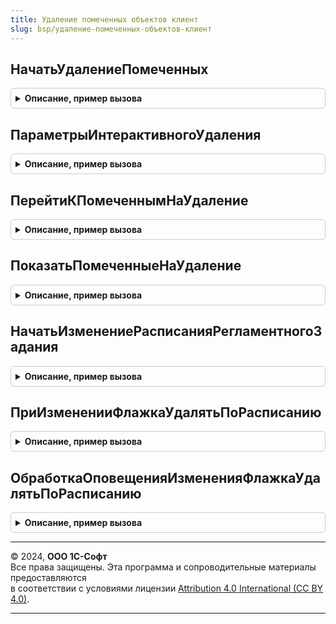 ```yaml
---
title: Удаление помеченных объектов клиент
slug: bsp/удаление-помеченных-объектов-клиент
---
```



## НачатьУдалениеПомеченных
<details style="margin: 1em 0; padding: 0.5em; border: 1px solid #ccc; border-radius: 6px;">

<summary style="font-weight: bold; cursor: pointer;">Описание, пример вызова</summary>

```bsl

// Начинает интерактивное удаление помеченных объектов.
//
// Параметры:
//   УдаляемыеОбъекты - Массив из ЛюбаяСсылка - перечень удаляемых объектов.
//   ПараметрыУдаления - см. ПараметрыИнтерактивногоУдаления
//
//   Владелец - ФормаКлиентскогоПриложения
//            - Неопределено - форма, из которой начата операция удаления.
// 							   Если не указан, то в обработку оповещения о закрытии
// 							   не будет передана подробная информация об итогах удаления.
//   ОписаниеОповещенияОЗакрытии - ОписаниеОповещения - если указано, то при окончании удаления или
//								при закрытии формы в обработку оповещения будет передан результат
//								в виде структуры со свойствами:
//                              # Успешно - Булево - Истина, если все объекты удалены успешно.
//                              # УдаленныеКоличество - Число - количество удаленных объектов.
//                              # НеУдаленныеКоличество - Число - количество неудаленных объектов.
//                              # АдресРезультата - Строка - адрес временного хранилища.
//
Процедура НачатьУдалениеПомеченных(УдаляемыеОбъекты, ПараметрыУдаления = Неопределено, Владелец = Неопределено, Экспорт
```

Пример вызова
```bsl
УдалениеПомеченныхОбъектовКлиент.НачатьУдалениеПомеченных(УдаляемыеОбъекты, ПараметрыУдаления, Владелец, );
```
</details>

## ПараметрыИнтерактивногоУдаления
<details style="margin: 1em 0; padding: 0.5em; border: 1px solid #ccc; border-radius: 6px;">

<summary style="font-weight: bold; cursor: pointer;">Описание, пример вызова</summary>

```bsl

// Настройки интерактивного удаления.
//
// Возвращаемое значение:
//   Структура:
//   * Режим - Строка -  способ удаления, может принимать значения:
//		"Стандартный" - удаление объектов с контролем ссылочной целостности и сохранением возможности
//					  многопользовательской работы.
//		"Монопольный" - удаление объектов с контролем ссылочной целостности с установкой монопольного режима.
//		"Упрощенный"  - удаление объектов, при котором контроль ссылочной целостности выполняется только в непомеченных
//					  на удаление объектах. В помеченных на удаление объектах ссылки на удаляемые объекты
//					  будут очищены.
//
Функция ПараметрыИнтерактивногоУдаления() Экспорт
```

Пример вызова
```bsl
Результат = УдалениеПомеченныхОбъектовКлиент.ПараметрыИнтерактивногоУдаления() 
```
</details>

## ПерейтиКПомеченнымНаУдаление
<details style="margin: 1em 0; padding: 0.5em; border: 1px solid #ccc; border-radius: 6px;">

<summary style="font-weight: bold; cursor: pointer;">Описание, пример вызова</summary>

```bsl

// Открывает рабочее место Удаление помеченных.
//
// Параметры:
//   Форма - ФормаКлиентскогоПриложения
//   ТаблицаФормы - ТаблицаФормы
//                - ДанныеФормыСтруктура
//                - Неопределено - таблица формы, связанная с динамическим списком
//
Процедура ПерейтиКПомеченнымНаУдаление(Форма, ТаблицаФормы = Неопределено) Экспорт
```

Пример вызова
```bsl
УдалениеПомеченныхОбъектовКлиент.ПерейтиКПомеченнымНаУдаление(Форма, ТаблицаФормы);
```
</details>

## ПоказатьПомеченныеНаУдаление
<details style="margin: 1em 0; padding: 0.5em; border: 1px solid #ccc; border-radius: 6px;">

<summary style="font-weight: bold; cursor: pointer;">Описание, пример вызова</summary>

```bsl

// Изменяет видимость помеченных на удаление и сохраняет настройку пользователя.
//
// Параметры:
//   Форма - ФормаКлиентскогоПриложения
//   ТаблицаФормы - ТаблицаФормы - таблица формы, связанная с динамическим списком.
//   КнопкаФормы - КнопкаФормы - кнопка формы, связанная с командой Показать помеченные на удаление.
//
Процедура ПоказатьПомеченныеНаУдаление(Форма, ТаблицаФормы, КнопкаФормы) Экспорт
```

Пример вызова
```bsl
УдалениеПомеченныхОбъектовКлиент.ПоказатьПомеченныеНаУдаление(Форма, ТаблицаФормы, КнопкаФормы) 
```
</details>

## НачатьИзменениеРасписанияРегламентногоЗадания
<details style="margin: 1em 0; padding: 0.5em; border: 1px solid #ccc; border-radius: 6px;">

<summary style="font-weight: bold; cursor: pointer;">Описание, пример вызова</summary>

```bsl

// Открывает форму для изменения расписания регламентного задания.
// Если расписание задано, то будет включено регламентное задание с установленным расписанием.
//
// Не поддерживается на мобильном платформе.
//
// Параметры:
//   ОповещениеОбИзменении - ОписаниеОповещения - обработчик изменения расписания регламентного задания.
//
Процедура НачатьИзменениеРасписанияРегламентногоЗадания(ОповещениеОбИзменении = Неопределено) Экспорт
```

Пример вызова
```bsl
УдалениеПомеченныхОбъектовКлиент.НачатьИзменениеРасписанияРегламентногоЗадания(ОповещениеОбИзменении);
```
</details>

## ПриИзмененииФлажкаУдалятьПоРасписанию
<details style="margin: 1em 0; padding: 0.5em; border: 1px solid #ccc; border-radius: 6px;">

<summary style="font-weight: bold; cursor: pointer;">Описание, пример вызова</summary>

```bsl

// Обработчик события ПриИзменении для флажка, выполняющего переключение режима автоматического удаления объектов.
//
// Параметры:
//   АвтоматическиУдалятьПомеченныеОбъекты  - Булево - новое значение флажка, которое требуется обработать.
//   ОповещениеОбИзменении - ОписаниеОповещения - если ЗначениеФлажкаАвтоматическиУдалятьПомеченныеОбъекты = Истина, то процедура
//   											  будет вызвана после выбора расписания регламентного задания.
//   											  Если ЗначениеФлажкаАвтоматическиУдалятьПомеченныеОбъекты = Ложь, то процедура будет
//   											  вызвана сразу же.
//
// Пример:
//	Если ОбщегоНазначенияКлиент.ПодсистемаСуществует("СтандартныеПодсистемы.УдалениеПомеченныхОбъектов") Тогда
//		МодульУдалениеПомеченныхОбъектовКлиент = ОбщегоНазначенияКлиент.ОбщийМодуль("УдалениеПомеченныхОбъектовКлиент");
//		МодульУдалениеПомеченныхОбъектовКлиент.ПриИзмененииФлажкаУдалятьПоРасписанию(АвтоматическиУдалятьПомеченныеОбъекты);
//	КонецЕсли;
//
Процедура ПриИзмененииФлажкаУдалятьПоРасписанию(АвтоматическиУдалятьПомеченныеОбъекты, ОповещениеОбИзменении = Неопределено) Экспорт
```

Пример вызова
```bsl
УдалениеПомеченныхОбъектовКлиент.ПриИзмененииФлажкаУдалятьПоРасписанию(АвтоматическиУдалятьПомеченныеОбъекты, ОповещениеОбИзменении);
```
</details>

## ОбработкаОповещенияИзмененияФлажкаУдалятьПоРасписанию
<details style="margin: 1em 0; padding: 0.5em; border: 1px solid #ccc; border-radius: 6px;">

<summary style="font-weight: bold; cursor: pointer;">Описание, пример вызова</summary>

```bsl

// Обработчик события ОбработкаОповещения для формы, на которой требуется отобразить флажок удаления по расписанию.
//
// Параметры:
//   ИмяСобытия - Строка - имя события, которое было получено обработчиком события на форме.
//   АвтоматическиУдалятьПомеченныеОбъекты - Булево - реквизит, в которое будет помещено значение.
//
// Пример:
//	Если ОбщегоНазначенияКлиент.ПодсистемаСуществует("СтандартныеПодсистемы.УдалениеПомеченныхОбъектов") Тогда
//		МодульУдалениеПомеченныхОбъектовКлиент = ОбщегоНазначенияКлиент.ОбщийМодуль("УдалениеПомеченныхОбъектовКлиент");
//		МодульУдалениеПомеченныхОбъектовКлиент.ОбработкаОповещенияИзмененияФлажкаУдалятьПоРасписанию(
//			ИмяСобытия,
//			АвтоматическиУдалятьПомеченныеОбъекты);
//	КонецЕсли;
//
Процедура ОбработкаОповещенияИзмененияФлажкаУдалятьПоРасписанию(Знач ИмяСобытия, Экспорт
```

Пример вызова
```bsl
УдалениеПомеченныхОбъектовКлиент.ОбработкаОповещенияИзмененияФлажкаУдалятьПоРасписанию(ИмяСобытия, );
```
</details>

---

© 2024, **ООО 1С-Софт**  
Все права защищены. Эта программа и сопроводительные материалы предоставляются  
в соответствии с условиями лицензии [Attribution 4.0 International (CC BY 4.0)](https://creativecommons.org/licenses/by/4.0/legalcode).

---
